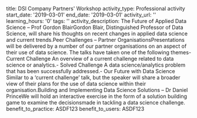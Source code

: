 title: DSI Company Partners' Workshop
activity_type: Professional activity
start_date: '2019-03-01'
end_date: '2019-03-01'
activity_url: ''
learning_hours: '0'
tags: ''
activity_description: The Future of Applied Data Science – Prof Gordon BlairGordon
  Blair, Distinguished Professor of Data Science, will share his thoughts on recent
  changes in applied data science and current trends.Peer Challenges – Partner OrganisationsPresentations
  will be delivered by a number of our partner organisations on an aspect of their
  use of data science. The talks have taken one of the following themes- Current Challenge
  An overview of a current challenge related to data science or analytics.- Solved
  Challenge A data science/analytics problem that has been successfully addressed.-
  Our Future with Data Science Similar to a ‘current challenge’ talk, but the speaker
  will share a broader view of their plans for the use of data science within their
  organisation.Building and Implementing Data Science Solutions – Dr Daniel PrinceWe
  will hold an interactive exercise in the form of a solution building game to examine
  the decisionsmade in tackling a data science challenge.
benefit_to_practice: ASDF123
benefit_to_users: ASDF123
